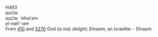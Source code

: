 <body>
  <p>H493<br>  אלנעם  <br> אֶלנַעַם  ‎  ‘elna‛am  <br><i>el-nah‘-am </i><br>From <a href="h0410.htm">410</a> and <a href="h5276.htm">5276</a>  <i>God</i> (is his) <i>delight</i>; <i>Elnaam</i>, an Israelite: - Elnaam.<br></p>
 </body>